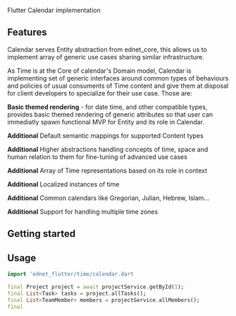 <!--
This README describes the package. If you publish this package to pub.dev,
this README's contents appear on the landing page for your package.

For information about how to write a good package README, see the guide for
[writing package pages](https://dart.dev/guides/libraries/writing-package-pages).

For general information about developing packages, see the Dart guide for
[creating packages](https://dart.dev/guides/libraries/create-library-packages)
and the Flutter guide for
[developing packages and plugins](https://flutter.dev/developing-packages).
-->

Flutter Calendar implementation

## Features

Calendar serves Entity abstraction from ednet_core, this allows us to implement array of generic use cases
sharing similar infrastructure. 

As Time is at the Core of calendar's Domain model, Calendar is implementing set of generic interfaces around common types of behaviours 
and policies of usual consuments of Time content and give them at disposal for client developers to specialize for their use case. Those are:

**Basic themed rendering** - for date time, and other compatible types, provides basic themed rendering of generic attributes so that user can immediatly spawn functional MVP for Entity and its role in Calendar.

**Additional** Default semantic mappings for supported Content types

**Additional** Higher abstractions handling concepts of time, space and human relation to them for fine-tuning of advanced use cases 

**Additional** Array of Time representations based on its role in context 

**Additional** Localized instances of time

**Additional** Common calendars like Gregorian, Julian, Hebrew, Islam...

**Additional** Support for handling multiple time zones



## Getting started

## Usage

```dart
import 'ednet_flutter/time/calendar.dart

final Project project = await projectService.getById(1);
final List<Task> tasks = project.allTasks();
final List<TeamMember> members = projectService.allMembers(); 
final 

 
```
